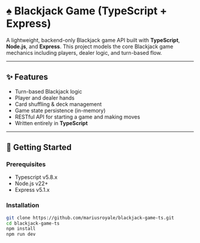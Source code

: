 # ♠️ Blackjack Game (TypeScript + Express)

A lightweight, backend-only Blackjack game API built with **TypeScript**, **Node.js**, and **Express**. This project models the core Blackjack game mechanics including players, dealer logic, and turn-based flow.

---

## ✨ Features

- Turn-based Blackjack logic
- Player and dealer hands
- Card shuffling & deck management
- Game state persistence (in-memory)
- RESTful API for starting a game and making moves
- Written entirely in **TypeScript**

---

## 🚀 Getting Started

### Prerequisites

- Typescript v5.8.x
- Node.js v22+
- Express v5.1.x

### Installation

```bash
git clone https://github.com/mariusroyale/blackjack-game-ts.git
cd blackjack-game-ts
npm install
npm run dev
